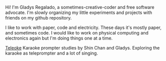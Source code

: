 Hi! I'm Gladys Regalado, a sometimes-creative-coder and free software advocate. I'm slowly organizing my little experiments and projects with friends on my github repository.

I like to work with paper, code and electricity. These days it's mostly paper, and sometimes code. I would like to work on physical computing and electronics again but I'm doing things one at a time.

[Teleoke]([http://a.com](https://www.youtube.com/channel/UCl-Eon1rCSe8nbZhyuSwtGw/featured))
Karaoke prompter studies by Shin Chan and Gladys. Exploring the karaoke as teleprompter and a lot of singing.
